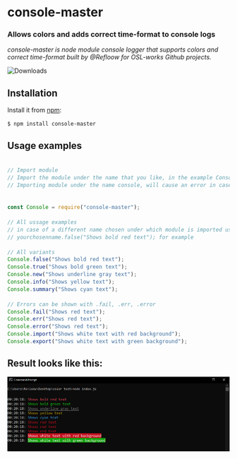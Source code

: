 # console-master
### Allows colors and adds correct time-format to console logs

_console-master is node module console logger that supports colors and correct time-format_
_built by @Refloow for OSL-works Github projects._

<img src="https://img.shields.io/npm/dt/console-master.svg" alt="Downloads">

## Installation

Install it from [npm](https://www.npmjs.com/package/console-master):

    $ npm install console-master
    
## Usage examples

```js

// Import module
// Import the module under the name that you like, in the example Console with capital C is used
// Importing module under the name console, will cause an error in case of using standard console.log(".");


const Console = require("console-master");

// All ussage examples
// in case of a different name chosen under which module is imported use
// yourchosenname.false("Shows bold red text"); for example

// All variants
Console.false("Shows bold red text");
Console.true("Shows bold green text");
Console.new("Shows underline gray text");
Console.info("Shows yellow text");
Console.summary("Shows cyan text");

// Errors can be shown with .fail, .err, .error
Console.fail("Shows red text");
Console.err("Shows red text");
Console.error("Shows red text");
Console.import("Shows white text with red background");
Console.export("Shows white text with green background");
```

## Result looks like this:

<img src="https://github.com/OSL-Works/console-master/blob/main/.github/showcase/results.png" />
